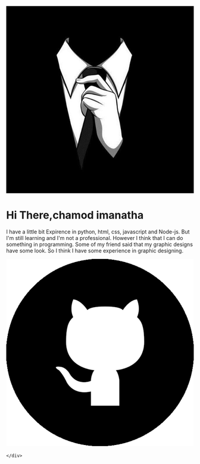 <html>
<head>
	<meta charset="utf-8">
	<title> chamod imanatha - A Student, Designer and somewhat a Developer</title>
	<link rel="preconnect" href="https://fonts.googleapis.com">
	<link rel="preconnect" href="https://fonts.gstatic.com" crossorigin>
	<link href="https://fonts.googleapis.com/css2?family=Lobster&display=swap" rel="stylesheet">
	<link href="https://fonts.googleapis.com/css2?family=Courgette&display=swap" rel="stylesheet">
	<link rel="stylesheet" type="text/css" href="chamod.css">
	<link rel="icon" type="image/png" href="chamod.png"/>
</head>
<body>
	<div id="my-dp">
		<img src="chamod.png" class="dp">
	</div>
	<div id="texts">
		<h1 class="say-hi">Hi There,chamod imanatha </h1>
		<p class="description">I have a little bit Expirence in python, html, css, javascript and Node-js. But I'm still learning and I'm not a professional. However I think that I can do something in programming. Some of my friend said that my graphic designs have some look. So I think I have some experience in graphic designing.</p>
	</div>
	<div id="contact">
		<a href="https://github.com/chamodxxx21" target="_blank"><img class="social-logo" id="git" src="github.png"></a>
		
	</div>
</body>
</html> 
